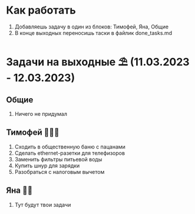 # Как работать
1. Добавляешь задачу в один из блоков: Тимофей, Яна, Общие
2. В конце выходных переносишь таски в файлик done_tasks.md

# Задачи на выходные ⛱ (11.03.2023 - 12.03.2023)
##  Общие
1. Ничего не придумал
## Тимофей 🧔🏻‍♂️
1. Сходить в общественную баню с пацанами
2. Сделать ethernet-разетки для телефизоров
3. Заменить фильтры питьевой воды
4. Купить шнур для зарядки
5. Разобраться с налоговым вычетом
## Яна 👩🏻
1. Тут будут твои задачи
